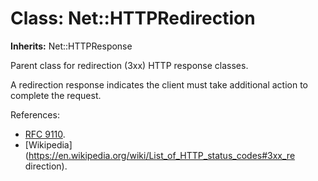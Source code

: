 # Class: Net::HTTPRedirection
**Inherits:** Net::HTTPResponse
    

Parent class for redirection (3xx) HTTP response classes.

A redirection response indicates the client must take additional action to
complete the request.

References:

*   [RFC 9110](https://www.rfc-editor.org/rfc/rfc9110.html#status.3xx).
*   [Wikipedia](https://en.wikipedia.org/wiki/List_of_HTTP_status_codes#3xx_re
    direction).



